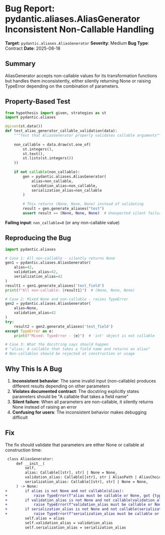 # Bug Report: pydantic.aliases.AliasGenerator Inconsistent Non-Callable Handling

**Target**: `pydantic.aliases.AliasGenerator`
**Severity**: Medium
**Bug Type**: Contract
**Date**: 2025-08-18

## Summary

AliasGenerator accepts non-callable values for its transformation functions but handles them inconsistently, either silently returning None or raising TypeError depending on the combination of parameters.

## Property-Based Test

```python
from hypothesis import given, strategies as st
import pydantic.aliases

@given(st.data())
def test_alias_generator_callable_validation(data):
    """Test that AliasGenerator properly validates callable arguments"""
    
    non_callable = data.draw(st.one_of(
        st.integers(),
        st.text(),
        st.lists(st.integers())
    ))
    
    if not callable(non_callable):
        gen = pydantic.aliases.AliasGenerator(
            alias=non_callable,
            validation_alias=non_callable,
            serialization_alias=non_callable
        )
        
        # This returns (None, None, None) instead of validating
        result = gen.generate_aliases("test")
        assert result == (None, None, None)  # Unexpected silent failure
```

**Failing input**: `non_callable=0` (or any non-callable value)

## Reproducing the Bug

```python
import pydantic.aliases

# Case 1: All non-callable - silently returns None
gen1 = pydantic.aliases.AliasGenerator(
    alias=42,
    validation_alias=42, 
    serialization_alias=42
)
result1 = gen1.generate_aliases('test_field')
print(f"All non-callable: {result1}")  # (None, None, None)

# Case 2: Mixed None and non-callable - raises TypeError
gen2 = pydantic.aliases.AliasGenerator(
    alias=None,
    validation_alias=42
)
try:
    result2 = gen2.generate_aliases('test_field')
except TypeError as e:
    print(f"Mixed: TypeError - {e}")  # 'int' object is not callable

# Case 3: What the docstring says should happen
# "alias: A callable that takes a field name and returns an alias"
# Non-callables should be rejected at construction or usage
```

## Why This Is A Bug

1. **Inconsistent behavior**: The same invalid input (non-callable) produces different results depending on other parameters
2. **Violates documented contract**: The docstring explicitly states parameters should be "A callable that takes a field name"
3. **Silent failure**: When all parameters are non-callable, it silently returns None instead of raising an error
4. **Confusing for users**: The inconsistent behavior makes debugging difficult

## Fix

The fix should validate that parameters are either None or callable at construction time:

```diff
 class AliasGenerator:
     def __init__(
         self,
         alias: Callable[[str], str] | None = None,
         validation_alias: Callable[[str], str | AliasPath | AliasChoices] | None = None,
         serialization_alias: Callable[[str], str] | None = None,
     ) -> None:
+        if alias is not None and not callable(alias):
+            raise TypeError(f"alias must be callable or None, got {type(alias).__name__}")
+        if validation_alias is not None and not callable(validation_alias):
+            raise TypeError(f"validation_alias must be callable or None, got {type(validation_alias).__name__}")
+        if serialization_alias is not None and not callable(serialization_alias):
+            raise TypeError(f"serialization_alias must be callable or None, got {type(serialization_alias).__name__}")
         self.alias = alias
         self.validation_alias = validation_alias
         self.serialization_alias = serialization_alias
```